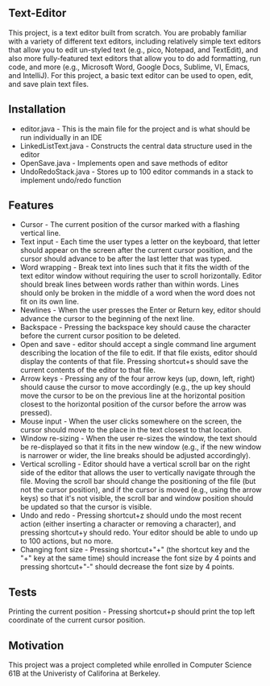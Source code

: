 ## Text-Editor

This project, is a text editor built from scratch. You are probably familiar with a variety of different text editors, including relatively simple text editors that allow you to edit un-styled text (e.g., pico, Notepad, and TextEdit), and also more fully-featured text editors that allow you to do add formatting, run code, and more (e.g., Microsoft Word, Google Docs, Sublime, VI, Emacs, and IntelliJ). For this project, a basic text editor can be used to open, edit, and save plain text files.

## Installation

- editor.java - This is the main file for the project and is what should be run individually in an IDE
- LinkedListText.java - Constructs the central data structure used in the editor
- OpenSave.java - Implements open and save methods of editor
- UndoRedoStack.java - Stores up to 100 editor commands in a stack to implement undo/redo function

## Features

- Cursor - The current position of the cursor marked with a flashing vertical line.
- Text input - Each time the user types a letter on the keyboard, that letter should appear on the screen after the current cursor position, and the cursor should advance to be after the last letter that was typed.
- Word wrapping - Break text into lines such that it fits the width of the text editor window without requiring the user to scroll horizontally. Editor should break lines between words rather than within words. Lines should only be broken in the middle of a word when the word does not fit on its own line.
- Newlines - When the user presses the Enter or Return key, editor should advance the cursor to the beginning of the next line.
- Backspace - Pressing the backspace key should cause the character before the current cursor position to be deleted.
- Open and save - editor should accept a single command line argument describing the location of the file to edit. If that file exists, editor should display the contents of that file. Pressing shortcut+s should save the current contents of the editor to that file.
- Arrow keys - Pressing any of the four arrow keys (up, down, left, right) should cause the cursor to move accordingly (e.g., the up key should move the cursor to be on the previous line at the horizontal position closest to the horizontal position of the cursor before the arrow was pressed).
- Mouse input - When the user clicks somewhere on the screen, the cursor should move to the place in the text closest to that location.
- Window re-sizing - When the user re-sizes the window, the text should be re-displayed so that it fits in the new window (e.g., if the new window is narrower or wider, the line breaks should be adjusted accordingly).
- Vertical scrolling - Editor should have a vertical scroll bar on the right side of the editor that allows the user to vertically navigate through the file. Moving the scroll bar should change the positioning of the file (but not the cursor position), and if the cursor is moved (e.g., using the arrow keys) so that it's not visible, the scroll bar and window position should be updated so that the cursor is visible.
- Undo and redo - Pressing shortcut+z should undo the most recent action (either inserting a character or removing a character), and pressing shortcut+y should redo. Your editor should be able to undo up to 100 actions, but no more.
- Changing font size - Pressing shortcut+"+" (the shortcut key and the "+" key at the same time) should increase the font size by 4 points and pressing shortcut+"-" should decrease the font size by 4 points.

## Tests

Printing the current position - Pressing shortcut+p should print the top left coordinate of the current cursor position.

## Motivation

This project was a project completed while enrolled in Computer Science 61B at the Univeristy of Califorina at Berkeley.
